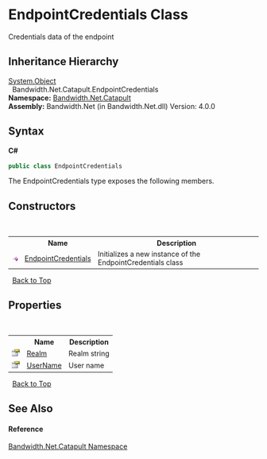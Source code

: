 ﻿# EndpointCredentials Class
 

Credentials data of the endpoint


## Inheritance Hierarchy
<a href="http://msdn2.microsoft.com/en-us/library/e5kfa45b" target="_blank">System.Object</a><br />&nbsp;&nbsp;Bandwidth.Net.Catapult.EndpointCredentials<br />
**Namespace:**&nbsp;<a href ="N_Bandwidth_Net_Catapult.md">Bandwidth.Net.Catapult</a><br />**Assembly:**&nbsp;Bandwidth.Net (in Bandwidth.Net.dll) Version: 4.0.0

## Syntax

**C#**<br />
``` C#
public class EndpointCredentials
```

The EndpointCredentials type exposes the following members.


## Constructors
&nbsp;<table><tr><th></th><th>Name</th><th>Description</th></tr><tr><td>![Public method](media/pubmethod.gif "Public method")</td><td><a href ="M_Bandwidth_Net_Catapult_EndpointCredentials__ctor.md">EndpointCredentials</a></td><td>
Initializes a new instance of the EndpointCredentials class</td></tr></table>&nbsp;
<a href="#endpointcredentials-class">Back to Top</a>

## Properties
&nbsp;<table><tr><th></th><th>Name</th><th>Description</th></tr><tr><td>![Public property](media/pubproperty.gif "Public property")</td><td><a href ="P_Bandwidth_Net_Catapult_EndpointCredentials_Realm.md">Realm</a></td><td>
Realm string</td></tr><tr><td>![Public property](media/pubproperty.gif "Public property")</td><td><a href ="P_Bandwidth_Net_Catapult_EndpointCredentials_UserName.md">UserName</a></td><td>
User name</td></tr></table>&nbsp;
<a href="#endpointcredentials-class">Back to Top</a>

## See Also


#### Reference
<a href ="N_Bandwidth_Net_Catapult.md">Bandwidth.Net.Catapult Namespace</a><br />